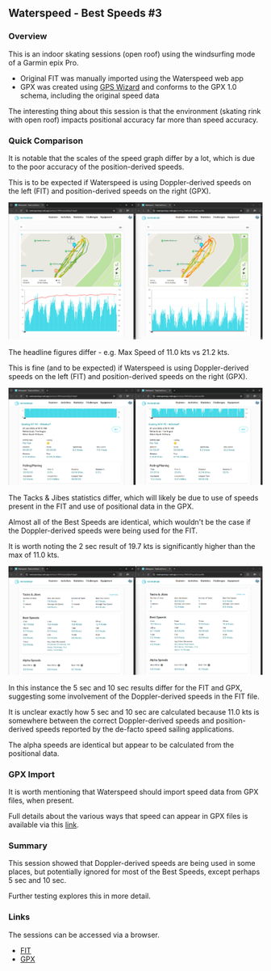 ## Waterspeed - Best Speeds #3

### Overview

This is an indoor skating sessions (open roof) using the windsurfing mode of a Garmin epix Pro.

- Original FIT was manually imported using the Waterspeed web app
- GPX was created using [GPS Wizard](https://logiqx.github.io/gps-wizard/) and conforms to the GPX 1.0 schema, including the original speed data

The interesting thing about this session is that the environment (skating rink with open roof) impacts positional accuracy far more than speed accuracy.



### Quick Comparison

It is notable that the scales of the speed graph differ by a lot, which is due to the poor accuracy of the position-derived speeds.

This is to be expected if Waterspeed is using Doppler-derived speeds on the left (FIT) and position-derived speeds on the right (GPX).

![comparison-1](img/comparison-1.png)



The headline figures differ - e.g. Max Speed of 11.0 kts vs 21.2 kts.

This is fine (and to be expected) if Waterspeed is using Doppler-derived speeds on the left (FIT) and position-derived speeds on the right (GPX).

![comparison-2](img/comparison-2.png)



The Tacks & Jibes statistics differ, which will likely be due to use of speeds present in the FIT and use of positional data in the GPX.

Almost all of the Best Speeds are identical, which wouldn't be the case if the Doppler-derived speeds were being used for the FIT.

It is worth noting the 2 sec result of 19.7 kts is significantly higher than the max of 11.0 kts.

![comparison-3](img/comparison-3.png)



In this instance the 5 sec and 10 sec results differ for the FIT and GPX, suggesting some involvement of the Doppler-derived speeds in the FIT file.

It is unclear exactly how 5 sec and 10 sec are calculated because 11.0 kts is somewhere between the correct Doppler-derived speeds and position-derived speeds reported by the de-facto speed sailing applications.

The alpha speeds are identical but appear to be calculated from the positional data.



### GPX Import

It is worth mentioning that Waterspeed should import speed data from GPX files, when present.

Full details about the various ways that speed can appear in GPX files is available via this [link](https://logiqx.github.io/gps-wizard/gpx/speed.html).



### Summary

This session showed that Doppler-derived speeds are being used in some places, but potentially ignored for most of the Best Speeds, except perhaps 5 sec and 10 sec.

Further testing explores this in more detail.



### Links

The sessions can be accessed via a browser.

- [FIT](https://waterspeedapp.web.app/activity/-OWEwziwwSqRgElt8goX)
- [GPX](https://waterspeedapp.web.app/activity/-OWExcDhg_suFynaad8b)
